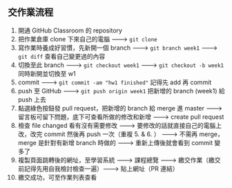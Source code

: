 ## 交作業流程

1. 開通 GitHub Classroom 的 repository
2. 把作業倉庫 clone 下來自己的電腦
    ---> ```git clone``` 
3. 寫作業時養成好習慣，先新開一個 branch
    ---> ```git branch week1```
    ---> ```git diff``` 查看自己變更過的內容
4. 切換至此 branch
    ---> ```git checkout week1```
    ---> ```git checkout -b week1``` 同時新開並切換至 w1
5. commit
    ---> ```git commit -am "hw1 finished"``` 記得先 add 再 commit
6. push 至 GitHub
    ---> ```git push origin week1``` 把新增的 branch (week1) 給 push 上去
7. 點選綠色按鈕發 pull request，把新增的 branch 給 merge 進 master
    ---> 留言板可留下問題，底下可查看所做的修改和新增
    ---> create pull request
8. 檢查 file changed 看有沒有需要修改
    ---> 要修改的話就直接自己的電腦上改，改完 commit 然後再 push 一次（重複 5. & 6. ）
    ---> 不需再 merge，merge 是針對有新增 branch 時做的
    ---> 重新上傳後就會看到 commit 變多了
10. 複製頁面跳轉後的網址，至學習系統 ---> 課程總覽 ---> 繳交作業（繳交前記得先用自我檢討檢查一遍）---> 貼上網址（PR 連結）
11. 繳交成功，可至作業列表查看
